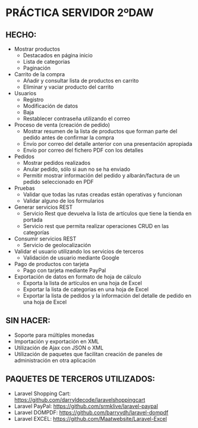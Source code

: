 # PRÁCTICA SERVIDOR 2ºDAW

<!-- ![Preview](https://github.com/angelaconde/tienda/blob/master/doc/preview.png) -->

## HECHO:

- Mostrar productos
    - Destacados en página inicio
    - Lista de categorias
    - Paginación
- Carrito de la compra
    - Añadir y consultar lista de productos en carrito
    - Eliminar y vaciar producto del carrito
- Usuarios
    - Registro
    - Modificación de datos
    - Baja
    - Restablecer contraseña utilizando el correo
- Proceso de venta (creación de pedido)
    - Mostrar resumen de la lista de productos que forman parte del pedido antes de confirmar la compra
    - Envío por correo del detalle anterior con una presentación apropiada
    - Envío por correo del fichero PDF con los detalles
- Pedidos
    - Mostrar pedidos realizados
    - Anular pedido, sólo si aun no se ha enviado
    - Permitir mostrar información del pedido y albarán/factura de un pedido seleccionado en PDF
- Pruebas
    - Validar que todas las rutas creadas están operativas y funcionan
    - Validar alguno de los formularios
- Generar servicios REST
    - Servicio Rest que devuelva la lista de artículos que tiene la tienda en portada
    - Servicio rest que permita realizar operaciones CRUD en las categorías
- Consumir servicios REST
    - Servicio de geolocalización
- Validar el usuario utilizando los servicios de terceros
    - Validación de usuario mediante Google
- Pago de productos con tarjeta
    - Pago con tarjeta mediante PayPal
- Exportación de datos en formato de hoja de cálculo
    - Exporta la lista de artículos en una hoja de Excel
    - Exportar la lista de categorias en una hoja de Excel
    - Exportar la lista de pedidos y la información del detalle de pedido en una hoja de Excel

## SIN HACER:
- Soporte para múltiples monedas
- Importación y exportación en XML
- Utilización de Ajax con JSON o XML
- Utilización de paquetes que facilitan creación de paneles de administración en otra aplicación

## PAQUETES DE TERCEROS UTILIZADOS:
- Laravel Shopping Cart: https://github.com/darryldecode/laravelshoppingcart
- Laravel PayPal: https://github.com/srmklive/laravel-paypal
- Laravel DOMPDF: https://github.com/barryvdh/laravel-dompdf
- Laravel EXCEL: https://github.com/Maatwebsite/Laravel-Excel